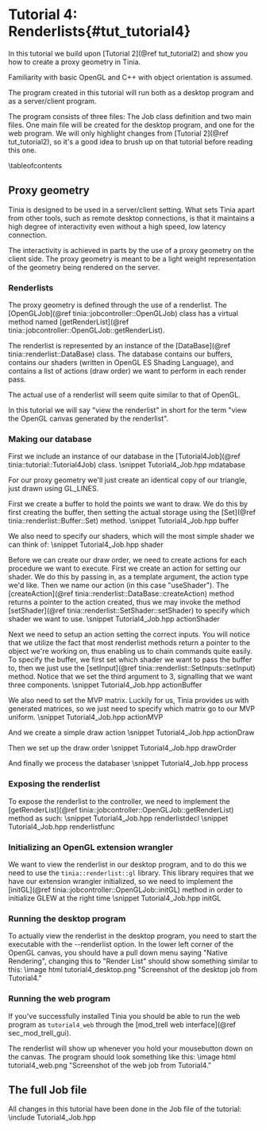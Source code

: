 Tutorial 4: Renderlists{#tut_tutorial4}
===

In this tutorial we build upon [Tutorial 2](@ref tut_tutorial2) and show you
how to create a proxy geometry in Tinia.

Familiarity with basic OpenGL and C++ with object orientation is assumed.

The program created in this tutorial will run both as a desktop program and as a
server/client program.

The program consists of three files: The Job class definition and two main files. One
main file will be created for the desktop program, and one for the web program.
We will only highlight changes from [Tutorial 2](@ref tut_tutorial2), so it's a good
idea to brush up on that tutorial before reading this one.

\tableofcontents

Proxy geometry
---
Tinia is designed to be used in a server/client setting. What sets Tinia apart
from other tools, such as remote desktop connections, is that it maintains a
high degree of interactivity even without a high speed, low latency connection.

The interactivity is achieved in parts by the use of a proxy geometry on the
client side. The proxy geometry is meant to be a light weight representation
of the geometry being rendered on the server.

### Renderlists
The proxy geometry is defined through the use of a renderlist. The
[OpenGLJob](@ref tinia::jobcontroller::OpenGLJob) class has a virtual method
named [getRenderList](@ref tinia::jobcontroller::OpenGLJob::getRenderList).

The renderlist is represented by an instance of the
[DataBase](@ref tinia::renderlist::DataBase) class. The database contains
our buffers, contains our shaders (written in OpenGL ES Shading Language), and
 contains a list of actions (draw order) we want to perform in each render pass.

The actual use of a renderlist will seem quite similar to that of OpenGL.

In this tutorial we will say "view the renderlist" in short for the term
"view the OpenGL canvas generated by the renderlist".

### Making our database
First we include an instance of our database in the
[Tutorial4Job](@ref tinia::tutorial::Tutorial4Job) class.
\snippet Tutorial4_Job.hpp mdatabase

For our proxy geometry we'll just create an identical copy of our triangle,
just drawn using GL_LINES.

First we create a buffer to hold the points we want to draw. We do this by first
creating the buffer, then setting the actual storage using the
[Set](@ref tinia::renderlist::Buffer::Set) method.
\snippet Tutorial4_Job.hpp buffer

We also need to specify our shaders, which will the most simple shader we can
think of:
\snippet Tutorial4_Job.hpp shader

Before we can create our draw order, we need to create actions for each
procedure we want to execute. First we create an action for setting our shader.
We do this by passing in, as a template argument, the action type we'd like.
Then we name our action (in this case "useShader"). The
[createAction](@ref tinia::renderlist::DataBase::createAction) method
returns a pointer to the action created, thus we may invoke the method
[setShader](@ref tinia::renderlist::SetShader::setShader) to specify which shader
we want to use.
\snippet Tutorial4_Job.hpp actionShader

Next we need to setup an action setting the correct inputs. You will notice
that we utilize the fact that most renderlist methods return a pointer to
the object we're working on, thus enabling us to chain commands quite easily. To
specify the buffer, we first set which shader we want to pass the buffer to, then
we just use the [setInput](@ref tinia::renderlist::SetInputs::setInput) method.
Notice that we set the third argument to 3, signalling that we want three components.
\snippet Tutorial4_Job.hpp actionBuffer

We also need to set the MVP matrix. Luckily for us, Tinia provides us with
generated matrices, so we just need to specify which matrix go to our MVP
uniform.
\snippet Tutorial4_Job.hpp actionMVP

And we create a simple draw action
\snippet Tutorial4_Job.hpp actionDraw

Then we set up the draw order
\snippet Tutorial4_Job.hpp drawOrder

And finally we process the databaser
\snippet Tutorial4_Job.hpp process

### Exposing the renderlist
To expose the renderlist to the controller, we need to implement the
[getRenderList](@ref tinia::jobcontroller::OpenGLJob::getRenderList) method as
such:
\snippet Tutorial4_Job.hpp renderlistdecl
\snippet Tutorial4_Job.hpp renderlistfunc

### Initializing an OpenGL extension wrangler
We want to view the renderlist in our desktop program, and to do this we
need to use the `tinia::renderlist::gl` library. This library requires that we
have our extension wrangler initialized, so we need to implement the
[initGL](@ref tinia::jobcontroller::OpenGLJob::initGL) method in order to
initialize GLEW at the right time
\snippet Tutorial4_Job.hpp initGL

### Running the desktop program
To actually view the renderlist in the desktop program, you need to start
the executable with the --renderlist option. In the lower left corner of
the OpenGL canvas, you should have a pull down menu saying "Native Rendering",
changing this to "Render List" should show something similar to this:
\image html tutorial4_desktop.png "Screenshot of the desktop job from Tutorial4."


### Running the web program
If you've successfully installed Tinia you should be able to run the web program
as `tutorial4_web` through the [mod_trell web interface](@ref sec_mod_trell_gui).

The renderlist will show up whenever you hold your mousebutton
down on the canvas. The program should look something like this:
\image html tutorial4_web.png "Screenshot of the web job from Tutorial4."

The full Job file
---
All changes in this tutorial have been done in the Job file of the tutorial:
\include Tutorial4_Job.hpp







